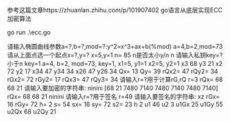 参考这篇文章https://zhuanlan.zhihu.com/p/101907402
go语言从底层实现ECC加密算法


go run .\ecc.go

请输入椭圆曲线参数a=?,b=?,mod=?:y^2=x^3+ax+b(%mod)
a=4,b=2,mod=73
请从上面点选一个起点x=?,y=?
x=5,y=1
n= 85
n是否太小y/n
n
请输入私钥key=?小于n
key=1
a=4, b=2, mod=73, key=1, x1=5, y1=1 x2=5, y2=1
x3 68 y3 21 x2 72 y2 17 x34 47 y34 34 x26 47 y26 34
Qx= 13 Qy= 39 rQx2= 47 rQy2= 34
rGx2= 72 rGy2= 17 rQx3= 47 rQy3= 34
请输入r=?用于计算rG,rQ
r=3
rQx= 68 68 21
请输入要加密的字符串:
ninini
[68 21 7480 7140 7480 7140 7480 7140]
rQx= 68 68 21
ninini
请输入r=?用于签名
r=49
请输入要签名的字符串:
xz
rGx= 16 rGy= 72 h= 2 s= 54
sx= 16 sy= 72 s2= 23 h 2 u1 46 u2 3
u1Gx 25 u1Gy 55 u2Qx 68 u2Qy 21
